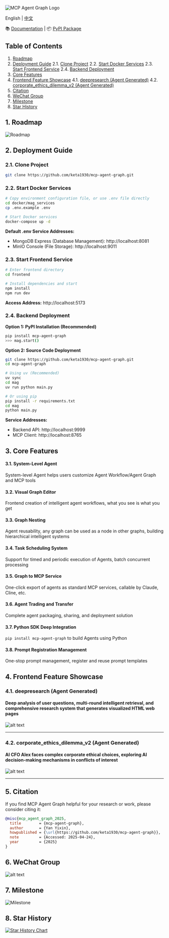 ![MCP Agent Graph Logo](assets/logo.png)

English | [中文](README_CN.md)

📚 [Documentation](https://keta1930.github.io/mcp-agent-graph/#) | 📦 [PyPI Package](https://pypi.org/project/mcp-agent-graph/)

## Table of Contents

1. [Roadmap](#1-roadmap)
2. [Deployment Guide](#2-deployment-guide)
   2.1. [Clone Project](#21-clone-project)
   2.2. [Start Docker Services](#22-start-docker-services)
   2.3. [Start Frontend Service](#23-start-frontend-service)
   2.4. [Backend Deployment](#24-backend-deployment)
3. [Core Features](#3-core-features)
4. [Frontend Feature Showcase](#4-frontend-feature-showcase)
   4.1. [deepresearch (Agent Generated)](#41-deepresearch-agent-generated)
   4.2. [corporate_ethics_dilemma_v2 (Agent Generated)](#42-corporate_ethics_dilemma_v2-agent-generated)
5. [Citation](#5-citation)
6. [WeChat Group](#6-wechat-group)
7. [Milestone](#7-milestone)
8. [Star History](#8-star-history)

## 1. Roadmap

![Roadmap](assets/roadmap-en.png)

## 2. Deployment Guide

### 2.1. Clone Project
```bash
git clone https://github.com/keta1930/mcp-agent-graph.git
```

### 2.2. Start Docker Services

```bash
# Copy environment configuration file, or use .env file directly
cd docker/mag_services
cp .env.example .env

# Start Docker services
docker-compose up -d
```

**Default .env Service Addresses:**
- MongoDB Express (Database Management): http://localhost:8081
- MinIO Console (File Storage): http://localhost:9011

### 2.3. Start Frontend Service

```bash
# Enter frontend directory
cd frontend

# Install dependencies and start
npm install
npm run dev
```

**Access Address:** http://localhost:5173

### 2.4. Backend Deployment

**Option 1: PyPI Installation (Recommended)**
```bash
pip install mcp-agent-graph
>>> mag.start()
```

**Option 2: Source Code Deployment**
```bash
git clone https://github.com/keta1930/mcp-agent-graph.git
cd mcp-agent-graph

# Using uv (Recommended)
uv sync
cd mag
uv run python main.py

# Or using pip
pip install -r requirements.txt
cd mag
python main.py
```

**Service Addresses:**
- Backend API: http://localhost:9999
- MCP Client: http://localhost:8765

## 3. Core Features

#### 3.1. System-Level Agent
System-level Agent helps users customize Agent Workflow/Agent Graph and MCP tools

#### 3.2. Visual Graph Editor
Frontend creation of intelligent agent workflows, what you see is what you get

#### 3.3. Graph Nesting
Agent reusability, any graph can be used as a node in other graphs, building hierarchical intelligent systems

#### 3.4. Task Scheduling System
Support for timed and periodic execution of Agents, batch concurrent processing

#### 3.5. Graph to MCP Service
One-click export of agents as standard MCP services, callable by Claude, Cline, etc.

#### 3.6. Agent Trading and Transfer
Complete agent packaging, sharing, and deployment solution

#### 3.7. Python SDK Deep Integration
`pip install mcp-agent-graph` to build Agents using Python

#### 3.8. Prompt Registration Management
One-stop prompt management, register and reuse prompt templates

## 4. Frontend Feature Showcase

### 4.1. deepresearch (Agent Generated)
#### Deep analysis of user questions, multi-round intelligent retrieval, and comprehensive research system that generates visualized HTML web pages
![alt text](appendix/deepresearch.png)

---
### 4.2. corporate_ethics_dilemma_v2 (Agent Generated)
#### AI CFO Alex faces complex corporate ethical choices, exploring AI decision-making mechanisms in conflicts of interest
![alt text](appendix/corporate_ethics_dilemma_v2.png)

---

## 5. Citation

If you find MCP Agent Graph helpful for your research or work, please consider citing it:

```bibtex
@misc{mcp_agent_graph_2025,
  title        = {mcp-agent-graph},
  author       = {Yan Yixin},
  howpublished = {\url{https://github.com/keta1930/mcp-agent-graph}},
  note         = {Accessed: 2025-04-24},
  year         = {2025}
}
```

## 6. WeChat Group
![alt text](./assets/wechat.jpg)

## 7. Milestone

![Milestone](assets/milestone-en.png)

## 8. Star History

[![Star History Chart](https://api.star-history.com/svg?repos=keta1930/mcp-agent-graph&type=Date)](https://www.star-history.com/#keta1930-mcp-agent-graph&Date)
